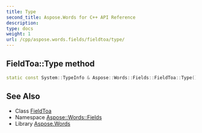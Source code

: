 ```yaml
---
title: Type
second_title: Aspose.Words for C++ API Reference
description: 
type: docs
weight: 1
url: /cpp/aspose.words.fields/fieldtoa/type/
---
```

## FieldToa::Type method




```cpp
static const System::TypeInfo & Aspose::Words::Fields::FieldToa::Type()
```

## See Also

* Class [FieldToa](../)
* Namespace [Aspose::Words::Fields](../../)
* Library [Aspose.Words](../../../)
